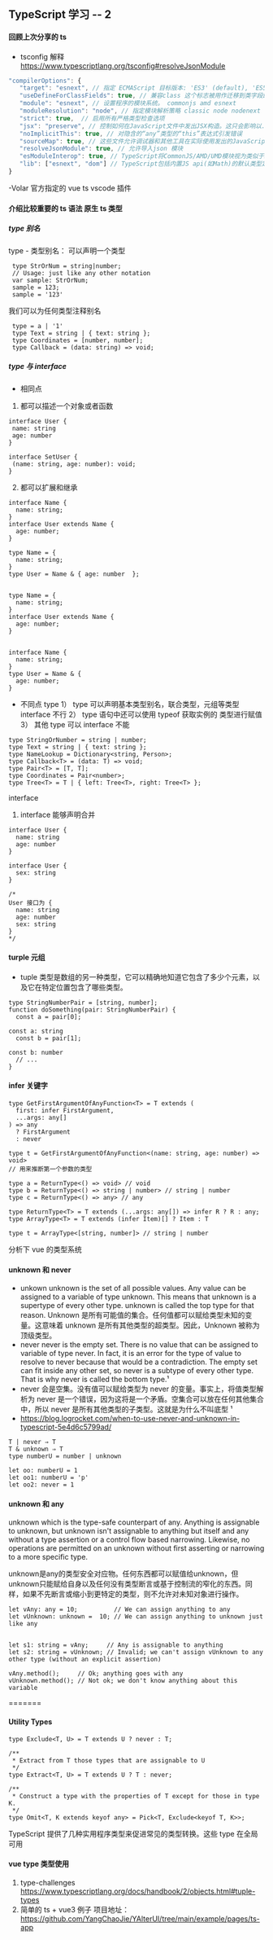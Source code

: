 ## TypeScript 学习 -- 2

#### 回顾上次分享的 ts

- tsconfig 解释 https://www.typescriptlang.org/tsconfig#resolveJsonModule

```javascript
"compilerOptions": {
   "target": "esnext", // 指定 ECMAScript 目标版本: 'ES3' (default), 'ES5', 'ES6'/'ES2015', 'esnext'是指TypeScript支持的最高版本
   "useDefineForClassFields": true, // 兼容class 这个标志被用作迁移到类字段即将到来的标准版本的一部分
   "module": "esnext", // 设置程序的模块系统。 commonjs amd esnext
   "moduleResolution": "node", // 指定模块解析策略 classic node nodenext
   "strict": true,  // 启用所有严格类型检查选项
   "jsx": "preserve", // 控制如何在JavaScript文件中发出JSX构造。这只会影响以.tsx文件开头的JS文件的输出 react-jsx preserve
   "noImplicitThis": true, // 对隐含的“any”类型的“this”表达式引发错误
   "sourceMap": true, // 这些文件允许调试器和其他工具在实际使用发出的JavaScript文件时显示原始的TypeScript源代码。生成.map 文件
   "resolveJsonModule": true, // 允许导入json 模块
   "esModuleInterop": true, // TypeScript将CommonJS/AMD/UMD模块视为类似于ES6模块的模块
   "lib": ["esnext", "dom"] // TypeScript包括内置JS api(如Math)的默认类型定义集，以及浏览器环境(如document)的默认类型定义集。 指定要包含在编译中的库文件
}

```

-Volar  官方指定的 vue ts vscode 插件

#### 介绍比较重要的 ts 语法 原生 ts 类型

##### type 别名

type - 类型别名： 可以声明一个类型

```
 type StrOrNum = string|number;
 // Usage: just like any other notation
 var sample: StrOrNum;
 sample = 123;
 sample = '123'
```

我们可以为任何类型注释别名

```
 type = a | '1'
 type Text = string | { text: string };
 type Coordinates = [number, number];
 type Callback = (data: string) => void;
```

##### type 与 interface

- 相同点

1.  都可以描述一个对象或者函数

```
interface User {
 name: string
 age: number
}

interface SetUser {
 (name: string, age: number): void;
}

```

2.  都可以扩展和继承

```
interface Name {
  name: string;
}
interface User extends Name {
  age: number;
}

type Name = {
  name: string;
}
type User = Name & { age: number  };


type Name = {
  name: string;
}
interface User extends Name {
  age: number;
}


interface Name {
  name: string;
}
type User = Name & {
  age: number;
}

```

- 不同点
  type
  1） type 可以声明基本类型别名，联合类型，元组等类型 interface 不行
  2） type 语句中还可以使用 typeof 获取实例的 类型进行赋值
  3） 其他 type 可以 interface 不能

```
type StringOrNumber = string | number;
type Text = string | { text: string };
type NameLookup = Dictionary<string, Person>;
type Callback<T> = (data: T) => void;
type Pair<T> = [T, T];
type Coordinates = Pair<number>;
type Tree<T> = T | { left: Tree<T>, right: Tree<T> };

```

interface

1. interface 能够声明合并

```
interface User {
  name: string
  age: number
}

interface User {
  sex: string
}

/*
User 接口为 {
  name: string
  age: number
  sex: string
}
*/

```

#### turple 元组

- tuple 类型是数组的另一种类型，它可以精确地知道它包含了多少个元素，以及它在特定位置包含了哪些类型。

```
type StringNumberPair = [string, number];
function doSomething(pair: StringNumberPair) {
  const a = pair[0];

const a: string
  const b = pair[1];

const b: number
  // ...
}
```

#### infer 关键字

```
type GetFirstArgumentOfAnyFunction<T> = T extends (
  first: infer FirstArgument,
  ...args: any[]
) => any
  ? FirstArgument
  : never

type t = GetFirstArgumentOfAnyFunction<(name: string, age: number) => void>
// 用来推断第一个参数的类型

type a = ReturnType<() => void> // void
type b = ReturnType<() => string | number> // string | number
type c = ReturnType<() => any> // any

type ReturnType<T> = T extends (...args: any[]) => infer R ? R : any;
type ArrayType<T> = T extends (infer Item)[] ? Item : T

type t = ArrayType<[string, number]> // string | number
```

分析下 vue 的类型系统
#### unknown 和 never

- unkown unknown is the set of all possible values. Any value can be assigned to a variable of type unknown. This means that unknown is a supertype of every other type. unknown is called the top type for that reason.
  Unknown 是所有可能值的集合。任何值都可以赋给类型未知的变量。这意味着 unknown 是所有其他类型的超类型。因此，Unknown 被称为顶级类型。
- never never is the empty set. There is no value that can be assigned to variable of type never. In fact, it is an error for the type of value to resolve to never because that would be a contradiction. The empty set can fit inside any other set, so never is a subtype of every other type. That is why never is called the bottom type.¹
- never 会是空集。没有值可以赋给类型为 never 的变量。事实上，将值类型解析为 never 是一个错误，因为这将是一个矛盾。空集合可以放在任何其他集合中，所以 never 是所有其他类型的子类型。这就是为什么不叫底型 ¹
- https://blog.logrocket.com/when-to-use-never-and-unknown-in-typescript-5e4d6c5799ad/

```
T | never ⇒ T
T & unknown ⇒ T
type numberU = number | unknown

let oo: numberU = 1
let oo1: numberU = 'p'
let oo2: never = 1
```
    
#### unknown 和 any
 unknown which is the type-safe counterpart of any. Anything is assignable to unknown, but unknown isn't assignable to anything but itself and any without a type assertion or a control flow based narrowing. Likewise, no operations are permitted on an unknown without first asserting or narrowing to a more specific type. 

 unknown是any的类型安全对应物。任何东西都可以赋值给unknown，但unknown只能赋给自身以及任何没有类型断言或基于控制流的窄化的东西。同样，如果不先断言或缩小到更特定的类型，则不允许对未知对象进行操作。

 ```
let vAny: any = 10;          // We can assign anything to any
let vUnknown: unknown =  10; // We can assign anything to unknown just like any 


let s1: string = vAny;     // Any is assignable to anything 
let s2: string = vUnknown; // Invalid; we can't assign vUnknown to any other type (without an explicit assertion)

vAny.method();     // Ok; anything goes with any
vUnknown.method(); // Not ok; we don't know anything about this variable
 ```
=======

#### Utility Types

```
type Exclude<T, U> = T extends U ? never : T;

/**
 * Extract from T those types that are assignable to U
 */
type Extract<T, U> = T extends U ? T : never;

/**
 * Construct a type with the properties of T except for those in type K.
 */
type Omit<T, K extends keyof any> = Pick<T, Exclude<keyof T, K>>;
```

TypeScript 提供了几种实用程序类型来促进常见的类型转换。这些 type 在全局可用

#### vue type 类型使用

1. type-challenges
https://www.typescriptlang.org/docs/handbook/2/objects.html#tuple-types
2. 简单的 ts + vue3 例子
项目地址：https://github.com/YangChaoJie/YAlterUI/tree/main/example/pages/ts-app
